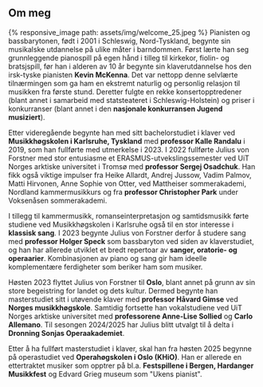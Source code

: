 ## Om meg
{% responsive_image path: assets/img/welcome_25.jpeg %}
Pianisten og bassbarytonen, født i 2001 i Schleswig, Nord-Tyskland, begynte sin musikalske utdannelse på ulike måter i
barndommen.
Først lærte han seg grunnleggende pianospill på egen hånd i tilleg til kirkekor, fiolin- og bratsjspill,
før han i alderen av 10 år begynte sin klaverutdannelse hos den irsk-tyske pianisten **Kevin McKenna**.
Det var nettopp denne selvlærte tilnærmingen som ga ham en ekstremt naturlig og personlig relasjon til musikken
fra første stund.
Deretter fulgte en rekke konsertopptredener (blant annet i samarbeid med statsteateret i Schleswig-Holstein)
og priser i konkurranser (blant annet i den **nasjonale konkurransen Jugend musiziert**).

Etter videregående begynte han med sitt bachelorstudiet i klaver ved **Musikkhøgskolen i Karlsruhe, Tyskland**
med **professor Kalle Randalu** i 2019, som han fullførte med utmerkelse i 2023.
I 2022 fullførte Julius von Forstner med stor entusiasme et ERASMUS-utvekslingssemester ved UiT Norges arktiske
universitet i Tromsø med **professor Sergej Osadchuk**.
Han fikk også viktige impulser fra Heike Allardt, Andrej Jussow, Vadim Palmov, Matti Hirvonen, Anne Sophie von Otter,
ved Mattheiser sommerakademi, Nordland kammermusikkurs og fra **professor Christopher Park** under
Voksenåsen sommerakademi.

I tillegg til kammermusikk, romanseinterpretasjon og samtidsmusikk førte studiene ved Musikkhøgskolen i Karlsruhe
også til en stor interesse i **klassisk sang**.
I 2023 begynte Julius von Forstner derfor å studere sang med **professor Holger Speck** som bassbaryton ved siden av
klaverstudiet, og han har allerede utviklet et bredt repertoar av **sanger, oratorie- og operaarier**.
Kombinasjonen av piano og sang gir ham ideelle komplementære ferdigheter som beriker ham som musiker.

Høsten 2023 flyttet Julius von Forstner til **Oslo**, blant annet på grunn av sin store begeistring for landet og dets
kultur.
Dermed begynte han masterstudiet sitt i utøvende klaver med **professor Håvard Gimse** ved **Norges musikkhøgskole**.
Samtidig fortsette han vokalstudiene ved UiT Norges arktiske universitet med **professorene Anne-Lise Sollied** og
**Carlo Allemano**. Til sesongen 2024/2025 har Julius blitt utvalgt til å delta i **Dronning Sonjas Operaakademiet**.

Etter å ha fullført masterstudiet i klaver, skal han fra høsten 2025 begynne på operastudiet ved **Operahøgskolen i Oslo (KHiO)**. Han er allerede 
en ettertraktet musiker som opptrer på bl.a. **Festspillene i Bergen, Hardanger Musikkfest** og Edvard Grieg museum som "Ukens pianist".